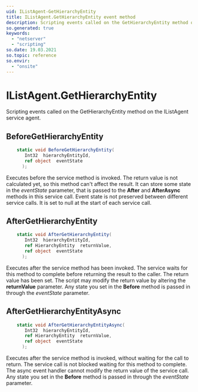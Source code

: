 ```yaml
---
uid: IListAgent-GetHierarchyEntity
title: IListAgent.GetHierarchyEntity event method
description: Scripting events called on the GetHierarchyEntity method on the IListAgent service agent.
so.generated: true
keywords:
  - "netserver"
  - "scripting"
so.date: 19.03.2021
so.topic: reference
so.envir:
  - "onsite"
---
```

# IListAgent.GetHierarchyEntity

Scripting events called on the <see cref='M:SuperOffice.CRM.Services.IListAgent.GetHierarchyEntity'>GetHierarchyEntity</see> method on the <see cref='IListAgent'>IListAgent</see>  service agent.

## BeforeGetHierarchyEntity
```cs
    static void BeforeGetHierarchyEntity(
       Int32  hierarchyEntityId,
       ref object  eventState
      );
```
Executes before the service method is invoked.
The return value is not calculated yet, so this method can't affect the result.
It can store some state in the *eventState* parameter, that is passed to the **After** and **AfterAsync** methods in this service call.
Event state is not preserved between different service calls. It is set to null at the start of each service call.
## AfterGetHierarchyEntity
```cs
    static void AfterGetHierarchyEntity(
       Int32  hierarchyEntityId,
       ref HierarchyEntity  returnValue,
       ref object  eventState
      );
```
Executes after the service method has been invoked. The service waits for this method to complete before returning the result to the caller.
The return value has been set. The script may modify the return value by altering the **returnValue** parameter.
Any state you set in the **Before** method is passed in through the *eventState* parameter.
## AfterGetHierarchyEntityAsync
```cs
    static void AfterGetHierarchyEntityAsync(
       Int32  hierarchyEntityId,
       ref HierarchyEntity  returnValue,
       ref object  eventState
      );
```
Executes after the service method is invoked, without waiting for the call to return.
The service call is not blocked waiting for this method to complete.
The async event handler cannot modify the return value of the service call.
Any state you set in the **Before** method is passed in through the *eventState* parameter.

